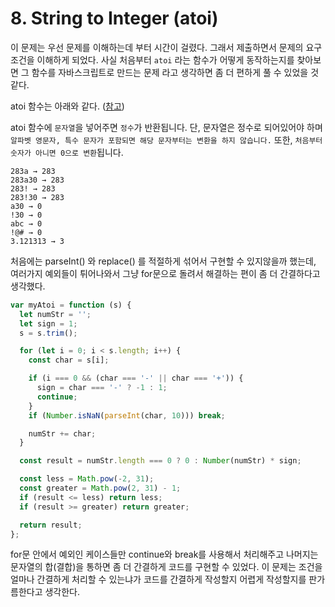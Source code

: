 # 8. String to Integer (atoi)

이 문제는 우선 문제를 이해하는데 부터 시간이 걸렸다. 그래서 제출하면서 문제의 요구 조건을 이해하게 되었다. 사실 처음부터 `atoi` 라는 함수가 어떻게 동작하는지를 찾아보면 그 함수를 자바스크립트로 만드는 문제 라고 생각하면 좀 더 편하게 풀 수 있었을 것 같다.

atoi 함수는 아래와 같다. ([참고](https://dojang.io/mod/page/view.php?id=385))

atoi 함수에 `문자열`을 넣어주면 `정수`가 반환됩니다. 단, 문자열은 정수로 되어있어야 하며 `알파벳 영문자, 특수 문자가 포함되면 해당 문자부터는 변환을 하지 않습니다.` 또한, `처음부터 숫자가 아니면 0으로 변환`됩니다.

```
283a → 283
283a30 → 283
283! → 283
283!30 → 283
a30 → 0
!30 → 0
abc → 0
!@# → 0
3.121313 → 3
```

처음에는 parseInt() 와 replace() 를 적절하게 섞어서 구현할 수 있지않을까 했는데, 여러가지 예외들이 튀어나와서 그냥 for문으로 돌려서 해결하는 편이 좀 더 간결하다고 생각했다.

```js
var myAtoi = function (s) {
  let numStr = '';
  let sign = 1;
  s = s.trim();

  for (let i = 0; i < s.length; i++) {
    const char = s[i];

    if (i === 0 && (char === '-' || char === '+')) {
      sign = char === '-' ? -1 : 1;
      continue;
    }
    if (Number.isNaN(parseInt(char, 10))) break;

    numStr += char;
  }

  const result = numStr.length === 0 ? 0 : Number(numStr) * sign;

  const less = Math.pow(-2, 31);
  const greater = Math.pow(2, 31) - 1;
  if (result <= less) return less;
  if (result >= greater) return greater;

  return result;
};
```

for문 안에서 예외인 케이스들만 continue와 break를 사용해서 처리해주고 나머지는 문자열의 합(결합)을 통하면 좀 더 간결하게 코드를 구현할 수 있었다. 이 문제는 조건을 얼마나 간결하게 처리할 수 있는냐가 코드를 간결하게 작성할지 어렵게 작성할지를 판가름한다고 생각한다.
